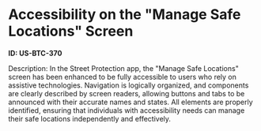 # Accessibility on the "Manage Safe Locations" Screen

**ID: US-BTC-370**

Description: In the Street Protection app, the "Manage Safe Locations" screen has been enhanced to be fully accessible to users who rely on assistive technologies. Navigation is logically organized, and components are clearly described by screen readers, allowing buttons and tabs to be announced with their accurate names and states. All elements are properly identified, ensuring that individuals with accessibility needs can manage their safe locations independently and effectively.